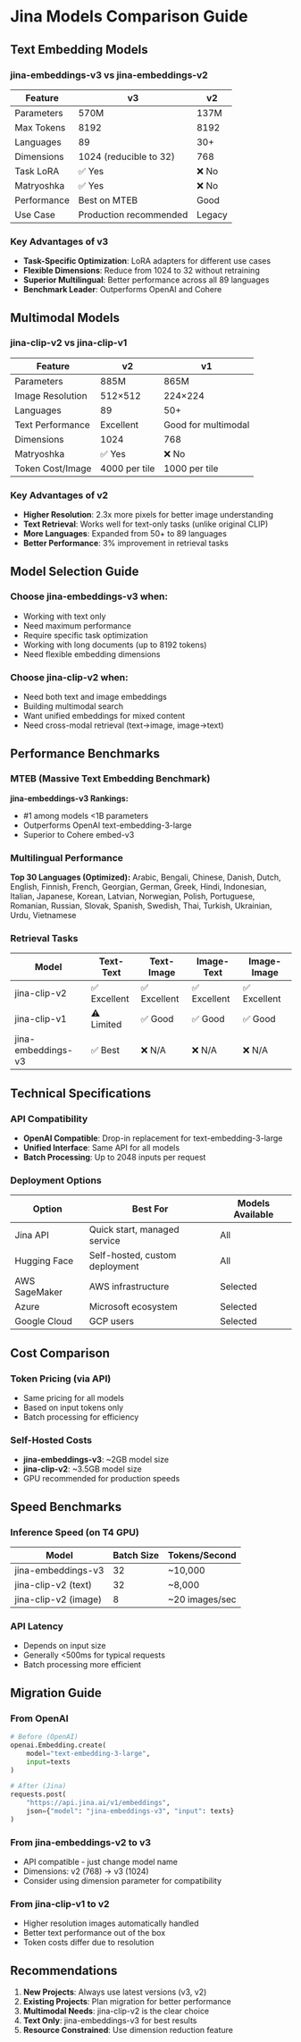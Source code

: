 # Jina Models Comparison Guide

## Text Embedding Models

### jina-embeddings-v3 vs jina-embeddings-v2

| Feature | v3 | v2 | 
|---------|----|----|
| Parameters | 570M | 137M |
| Max Tokens | 8192 | 8192 |
| Languages | 89 | 30+ |
| Dimensions | 1024 (reducible to 32) | 768 |
| Task LoRA | ✅ Yes | ❌ No |
| Matryoshka | ✅ Yes | ❌ No |
| Performance | Best on MTEB | Good |
| Use Case | Production recommended | Legacy |

### Key Advantages of v3
- **Task-Specific Optimization**: LoRA adapters for different use cases
- **Flexible Dimensions**: Reduce from 1024 to 32 without retraining
- **Superior Multilingual**: Better performance across all 89 languages
- **Benchmark Leader**: Outperforms OpenAI and Cohere

## Multimodal Models

### jina-clip-v2 vs jina-clip-v1

| Feature | v2 | v1 |
|---------|----|----|
| Parameters | 885M | 865M |
| Image Resolution | 512×512 | 224×224 |
| Languages | 89 | 50+ |
| Text Performance | Excellent | Good for multimodal |
| Dimensions | 1024 | 768 |
| Matryoshka | ✅ Yes | ❌ No |
| Token Cost/Image | 4000 per tile | 1000 per tile |

### Key Advantages of v2
- **Higher Resolution**: 2.3x more pixels for better image understanding
- **Text Retrieval**: Works well for text-only tasks (unlike original CLIP)
- **More Languages**: Expanded from 50+ to 89 languages
- **Better Performance**: 3% improvement in retrieval tasks

## Model Selection Guide

### Choose jina-embeddings-v3 when:
- Working with text only
- Need maximum performance
- Require specific task optimization
- Working with long documents (up to 8192 tokens)
- Need flexible embedding dimensions

### Choose jina-clip-v2 when:
- Need both text and image embeddings
- Building multimodal search
- Want unified embeddings for mixed content
- Need cross-modal retrieval (text→image, image→text)

## Performance Benchmarks

### MTEB (Massive Text Embedding Benchmark)

**jina-embeddings-v3 Rankings:**
- #1 among models <1B parameters
- Outperforms OpenAI text-embedding-3-large
- Superior to Cohere embed-v3

### Multilingual Performance

**Top 30 Languages (Optimized):**
Arabic, Bengali, Chinese, Danish, Dutch, English, Finnish, French, Georgian, German, Greek, Hindi, Indonesian, Italian, Japanese, Korean, Latvian, Norwegian, Polish, Portuguese, Romanian, Russian, Slovak, Spanish, Swedish, Thai, Turkish, Ukrainian, Urdu, Vietnamese

### Retrieval Tasks

| Model | Text-Text | Text-Image | Image-Text | Image-Image |
|-------|-----------|------------|------------|-------------|
| jina-clip-v2 | ✅ Excellent | ✅ Excellent | ✅ Excellent | ✅ Excellent |
| jina-clip-v1 | ⚠️ Limited | ✅ Good | ✅ Good | ✅ Good |
| jina-embeddings-v3 | ✅ Best | ❌ N/A | ❌ N/A | ❌ N/A |

## Technical Specifications

### API Compatibility
- **OpenAI Compatible**: Drop-in replacement for text-embedding-3-large
- **Unified Interface**: Same API for all models
- **Batch Processing**: Up to 2048 inputs per request

### Deployment Options

| Option | Best For | Models Available |
|--------|----------|------------------|
| Jina API | Quick start, managed service | All |
| Hugging Face | Self-hosted, custom deployment | All |
| AWS SageMaker | AWS infrastructure | Selected |
| Azure | Microsoft ecosystem | Selected |
| Google Cloud | GCP users | Selected |

## Cost Comparison

### Token Pricing (via API)
- Same pricing for all models
- Based on input tokens only
- Batch processing for efficiency

### Self-Hosted Costs
- **jina-embeddings-v3**: ~2GB model size
- **jina-clip-v2**: ~3.5GB model size
- GPU recommended for production speeds

## Speed Benchmarks

### Inference Speed (on T4 GPU)
| Model | Batch Size | Tokens/Second |
|-------|------------|---------------|
| jina-embeddings-v3 | 32 | ~10,000 |
| jina-clip-v2 (text) | 32 | ~8,000 |
| jina-clip-v2 (image) | 8 | ~20 images/sec |

### API Latency
- Depends on input size
- Generally <500ms for typical requests
- Batch processing more efficient

## Migration Guide

### From OpenAI
```python
# Before (OpenAI)
openai.Embedding.create(
    model="text-embedding-3-large",
    input=texts
)

# After (Jina)
requests.post(
    "https://api.jina.ai/v1/embeddings",
    json={"model": "jina-embeddings-v3", "input": texts}
)
```

### From jina-embeddings-v2 to v3
- API compatible - just change model name
- Dimensions: v2 (768) → v3 (1024)
- Consider using dimension parameter for compatibility

### From jina-clip-v1 to v2
- Higher resolution images automatically handled
- Better text performance out of the box
- Token costs differ due to resolution

## Recommendations

1. **New Projects**: Always use latest versions (v3, v2)
2. **Existing Projects**: Plan migration for better performance
3. **Multimodal Needs**: jina-clip-v2 is the clear choice
4. **Text Only**: jina-embeddings-v3 for best results
5. **Resource Constrained**: Use dimension reduction feature